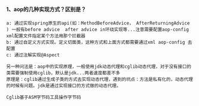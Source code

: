 #### 1、aop的几种实现方式？区别是？
    a: 通过实现spring原生的api(如：MethodBeforeAdvice， AfterReturningAdvice ) 一般有before advice  after advice in环绕实现等...注意需要配置aop-config xml配置文件指定某个方法用那个拦截器
    b: 通过自定义方式实现。定义切面类，这种方式和上面方式都需要通过xml aop-config 去配置
    c: 通过注解实现@Aspect

    另一种问法是：aop中的实现原理，一般使用jdk动态代理和cglib动态代理，对于没有接口的类需要强制使用cglib，默认是jdk...两者速度都差不多
    原理是：cglib通过生成子类的方式去实现动态代理，遇到的坑点：方法是私有化的，动态代理的时候有问题。jdk是通过实现接口的方式做的动态代理。
    
    Cglib基于ASM字节码工具操作字节码
